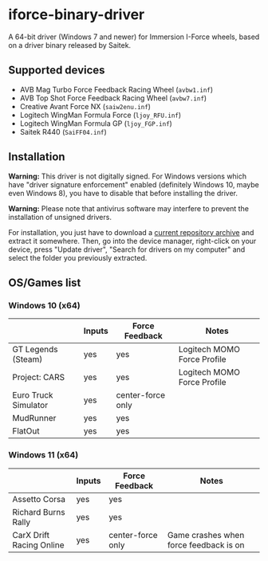 # iforce-binary-driver

A 64-bit driver (Windows 7 and newer) for Immersion I-Force wheels, based on a driver
binary released by Saitek.

## Supported devices

* AVB Mag Turbo Force Feedback Racing Wheel (`avbw1.inf`)
* AVB Top Shot Force Feedback Racing Wheel (`avbw7.inf`)
* Creative Avant Force NX (`saiw2enu.inf`)
* Logitech WingMan Formula Force (`ljoy_RFU.inf`)
* Logitech WingMan Formula GP (`ljoy_FGP.inf`)
* Saitek R440 (`SaiFF04.inf`)

## Installation

**Warning:** This driver is not digitally signed. For Windows versions which have "driver
signature enforcement" enabled (definitely Windows 10, maybe even Windows 8), you have to
disable that before installing the driver.

**Warning:** Please note that antivirus software may interfere to prevent the installation
of unsigned drivers.

For installation, you just have to download a [current repository archive](https://github.com/timschumi/iforce-binary-driver/archive/master.zip) and
extract it somewhere. Then, go into the device manager, right-click on your device, press
"Update driver", "Search for drivers on my computer" and select the folder you previously
extracted.

## OS/Games list

### Windows 10 (x64)

|                            | Inputs    | Force Feedback    | Notes                       |
|----------------------------|-----------|-------------------|-----------------------------|
| GT Legends (Steam)         | yes       | yes               | Logitech MOMO Force Profile |
| Project: CARS              | yes       | yes               | Logitech MOMO Force Profile |
| Euro Truck Simulator       | yes       | center-force only |                             |
| MudRunner                  | yes       | yes               |                             |
| FlatOut                    | yes       | yes               |                             |

### Windows 11 (x64)
|                            | Inputs    | Force Feedback    | Notes                                  |
|----------------------------|-----------|-------------------|----------------------------------------|
| Assetto Corsa              | yes       | yes               |                                        |
| Richard Burns Rally        | yes       | yes               |                                        |
| CarX Drift Racing Online   | yes       | center-force only | Game crashes when force feedback is on |
